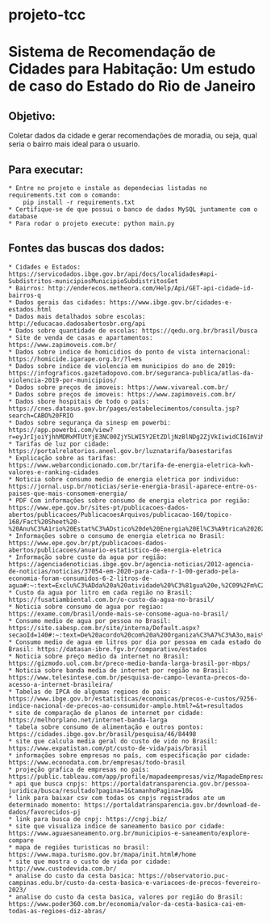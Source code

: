 # projeto-tcc
# Sistema de Recomendação de Cidades para Habitação: Um estudo de caso do Estado do Rio de Janeiro
## Objetivo:
 Coletar dados da cidade e gerar recomendações de moradia, ou seja, qual seria o bairro mais ideal para o usuario.

## Para executar:
    * Entre no projeto e instale as dependecias listadas no requirements.txt com o comando: 
        pip install -r requirements.txt
    * Certifique-se de que possui o banco de dados MySQL juntamente com o database
    * Para rodar o projeto execute: python main.py

## Fontes das buscas dos dados:
    * Cidades e Estados: https://servicodados.ibge.gov.br/api/docs/localidades#api-Subdistritos-municipiosMunicipioSubdistritosGet
    * Bairros: http://enderecos.metheora.com/Help/Api/GET-api-cidade-id-bairros-q
    * Dados gerais das cidades: https://www.ibge.gov.br/cidades-e-estados.html
    * Dados mais detalhados sobre escolas: http://educacao.dadosabertosbr.org/api
    * Dados sobre quantidade de escolas: https://qedu.org.br/brasil/busca
    * Site de venda de casas e apartamentos: https://www.zapimoveis.com.br/
    * Dados sobre indice de homicidios do ponto de vista internacional: https://homicide.igarape.org.br/?l=es
    * Dados sobre indice de violencia em municipios do ano de 2019: https://infograficos.gazetadopovo.com.br/seguranca-publica/atlas-da-violencia-2019-por-municipios/
    * Dados sobre preços de imoveis: https://www.vivareal.com.br/
    * Dados sobre preços de imoveis: https://www.zapimoveis.com.br/
    * Dados sbore hospitais de todo o país: https://cnes.datasus.gov.br/pages/estabelecimentos/consulta.jsp?search=CABO%20FRIO
    * Dados sobre segurança da sinesp em powerbi: https://app.powerbi.com/view?r=eyJrIjoiYjhhMDMxMTUtYjE3NC00ZjY5LWI5Y2EtZDljNzBlNDg2ZjVkIiwidCI6ImViMDkwNDIwLTQ0NGMtNDNmNy05MWYyLTRiOGRhNmJmZThlMSJ9
    * Tarifas de luz por cidade: https://portalrelatorios.aneel.gov.br/luznatarifa/basestarifas
    * Explicação sobre as tarifas: https://www.webarcondicionado.com.br/tarifa-de-energia-eletrica-kwh-valores-e-ranking-cidades
    * Noticia sobre consumo medio de energia eletrica por individuo: https://jornal.usp.br/noticias/serie-energia-brasil-aparece-entre-os-paises-que-mais-consomem-energia/
    * PDF Com informações sobre consumo de energia eletrica por região: https://www.epe.gov.br/sites-pt/publicacoes-dados-abertos/publicacoes/PublicacoesArquivos/publicacao-160/topico-168/Fact%20Sheet%20-%20Anu%C3%A1rio%20Estat%C3%ADstico%20de%20Energia%20El%C3%A9trica%202022.pdf
    * Informações sobre o consumo de energia eletrica no Brasil: https://www.epe.gov.br/pt/publicacoes-dados-abertos/publicacoes/anuario-estatistico-de-energia-eletrica
    * Informação sobre custo da agua por região: https://agenciadenoticias.ibge.gov.br/agencia-noticias/2012-agencia-de-noticias/noticias/37054-em-2020-para-cada-r-1-00-gerado-pela-economia-foram-consumidos-6-2-litros-de-agua#:~:text=Exclu%C3%ADda%20a%20atividade%20%C3%81gua%20e,%2C09%2Fm%C2%B3%20em%202020.
    * Custo da agua por litro em cada região no Brasil: https://fusatiambiental.com.br/o-custo-da-agua-no-brasil/
    * Noticia sobre consumo de agua por regiao: https://exame.com/brasil/onde-mais-se-consome-agua-no-brasil/
    * Consumo medio de agua por pessoa no Brasil: https://site.sabesp.com.br/site/interna/Default.aspx?secaoId=140#:~:text=De%20acordo%20com%20a%20Organiza%C3%A7%C3%A3o,mais%20de%20200%20litros%2Fdia.
    * Consumo medio de agua em litros por dia por pessoa em cada estado do Brasil: https://datasan-ibre.fgv.br/comparativo/estados
    * Noticia sobre preço medio da internet no Brasil: https://gizmodo.uol.com.br/preco-medio-banda-larga-brasil-por-mbps/
    * Noticia sobre banda media de internet por região no Brasil: https://www.telesintese.com.br/pesquisa-de-campo-levanta-precos-do-acesso-a-internet-brasileira/
    * Tabelas de IPCA de algumas regioes do pais: https://www.ibge.gov.br/estatisticas/economicas/precos-e-custos/9256-indice-nacional-de-precos-ao-consumidor-amplo.html?=&t=resultados
    * site de comparação de planos de internet por cidade: https://melhorplano.net/internet-banda-larga
    * tabela sobre consumo de alimentação e outros pontos: https://cidades.ibge.gov.br/brasil/pesquisa/46/84498
    * site que calcula media geral do custo de vido no Brasil: https://www.expatistan.com/pt/custo-de-vida/pais/brasil
    * informações sobre empresas no país, com especificação por cidade: https://www.econodata.com.br/empresas/todo-brasil
    * projeção grafica de empresas no país: https://public.tableau.com/app/profile/mapadeempresas/viz/MapadeEmpresasnoBrasil_15877433181480/VisoGeralMapadeEmpresasnoBrasil_15877433181480/VisoGeral
    * api que busca cnpjs: https://portaldatransparencia.gov.br/pessoa-juridica/busca/resultado?pagina=1&tamanhoPagina=10&
    * link para baixar csv com todas os cnpjs registrados ate um determinado momento: https://portaldatransparencia.gov.br/download-de-dados/favorecidos-pj
    * link para busca de cnpj: https://cnpj.biz/
    * site que visualiza indice de saneamento basico por cidade: https://www.aguaesaneamento.org.br/municipios-e-saneamento/explore-compare
    * mapa de regiões turisticas no brasil: https://www.mapa.turismo.gov.br/mapa/init.html#/home
    * site que mostra o custo de vida por cidade: http://www.custodevida.com.br/
    * analise do custo da cesta basica: https://observatorio.puc-campinas.edu.br/custo-da-cesta-basica-e-variacoes-de-precos-fevereiro-2023/
    * analise do custo da cesta basica, valores por região do Brasil: https://www.poder360.com.br/economia/valor-da-cesta-basica-cai-em-todas-as-regioes-diz-abras/